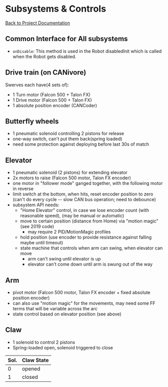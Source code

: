 # Subsystems & Controls

[Back to Project Documentation](./)
## Common Interface for All subsystems

- `onDisable`: This method is used in the Robot disabledInit which is called when the Robot gets disabled.

## Drive train (on CANivore)

Swerves each have(4 sets of):

- 1 Turn motor (Falcon 500 + Talon FX)
- 1 Drive motor (Falcon 500 + Talon FX)
- 1 absolute position encoder (CANCoder)

## Butterfly wheels

- 1 pneumatic solenoid controlling 2 pistons for release
- one-way switch, can't put them back(spring loaded)
- need some protection against deploying before last 30s of match

## Elevator

- 1 pneumatic solenoid (2 pistons) for extending elevator
- 2x motors to raise (Falcon 500 motor, Talon FX encoder)
- one motor in "follower mode" ganged together, with the following motor in reverse
- limit switch at the bottom, when hits, reset encoder position to zero (can't do every cycle -- slow CAN bus operation; need to debounce)
- subsystem API needs:
  - "Home Elevator" control, in case we lose encoder count (with reasonable speed), (may be manual or automatic)
  - move to certain position (distance from Home) via "motion magic" (see 2019 code)
    - may require 2 PID/MotionMagic profiles
  - hold position (use encoder to provide resistance against falling maybe until timeout)
  - state machine that controls when arm can swing, when elevator can move
    - arm can't swing until elevator is up
    - elevator can't come down until arm is swung out of the way

## Arm

- pivot motor (Falcon 500 motor, Talon FX encoder + fixed absolute position encoder)
- can also use "motion magic" for the movements, may need some FF terms that will be variable across the arc
- state control based on elevator position (see above)

## Claw

- 1 solenoid to control 2 pistons
- Spring-loaded open, solenoid triggered to close

| Sol. | Claw State |
|------|------------|
|    0 | opened     |
|    1 | closed     |
